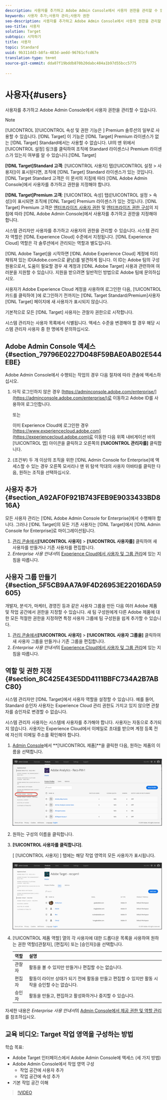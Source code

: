 ```yaml
---
description: 사용자를 추가하고 Adobe Admin Console에서 사용자 권한을 관리할 수 있습니다.
keywords: 사용자 추가;사용자 관리;사용자 권한
seo-description: 사용자를 추가하고 Adobe Admin Console에서 사용자 권한을 관리할 수 있습니다.
seo-title: 사용자
solution: Target
subtopic: 시작하기
title: 사용자
topic: Standard
uuid: 9b311dd3-b8fa-483d-aedd-96761cfcd67e
translation-type: tm+mt
source-git-commit: dda07f19bddb870b20dabc484a1b97d55bcc5775

---
```



# 사용자{#users}

사용자를 추가하고 Adobe Admin Console에서 사용자 권한을 관리할 수 있습니다.

>[!NOTE]
>
>[!UICONTROL ][!UICONTROL 속성 및 권한 기능은 ] Premium 솔루션의 일부로 사용할 수 있습니다. [!DNL Target] 이 기능은 [!DNL Target] Premium 라이센스가 없는 [!DNL Target] Standard에서는 사용할 수 없습니다.
> UI의 맨 위에서 [!UICONTROL 설정] 링크를 클릭하여 조직에 Standard 라이센스나 Premium 라이센스가 있는지 여부를 알 수 있습니다.[!DNL Target]
>
>**[!DNL Target]Standard 고객**: [!UICONTROL 사용자] 탭([!UICONTROL 설정 &gt; 사용자])이 표시된다면, 조직에 [!DNL Target] Standard 라이센스가 있는 것입니다. [!DNL Target Standard 고객은 이 문서의 지침에 따라 [!DNL Adobe Admin Console]에서 사용자를 추가하고 권한을 지정해야 합니다.
>
>**[!DNL Target]Premium 고객**: [!UICONTROL 속성] 탭([!UICONTROL 설정 &gt; 속성])이 표시되면 조직에 [!DNL Target] Premium 라이센스가 있는 것입니다. [!DNL Target] Premium 고객은 [엔터프라이즈 사용자 권한](/help/administrating-target/c-user-management/property-channel/property-channel.md) 및 [엔터프라이즈 권한 구성](/help/administrating-target/c-user-management/property-channel/properties-overview.md)의 지침에 따라 [!DNL Adobe Admin Console]에서 사용자를 추가하고 권한을 지정해야 합니다.

시스템 관리자만 사용자를 추가하고 사용자의 권한을 관리할 수 있습니다. 시스템 관리자 역할은 [!DNL Experience Cloud] 수준에서 지정됩니다. [!DNL Experience Cloud] 역할은 각 솔루션에서 관리되는 역할과 별도입니다.

[!DNL Adobe Target]을 시작하면 [!DNL Adobe Experience Cloud] 계정에 미리 채워져 있는 ID(Adobe.com으로 끝남)를 발견하게 됩니다. 이 ID는 Adobe 팀의 구성원용으로서, 도움이 필요할 경우 새 계정과 [!DNL Adobe Target] 사용과 관련하여 여러분을 지원할 수 있습니다. 지원을 받으려면 일반적인 방법으로 Adobe 팀에 문의하십시오.

사용자가 Adobe Experience Cloud 계정을 사용하여 로그인한 다음, [!UICONTROL  카드를 클릭하여 ]에 로그인하기 전까지는 [!DNL Target Standard/Premium]사용자[!DNL Target] 페이지에 새 사용자가 표시되지 않습니다.

기본적으로 모든 [!DNL Target] 사용자는 관찰자 권한으로 시작합니다.

시스템 관리자는 사용자 목록에서 식별됩니다. 액세스 수준을 변경해야 할 경우 해당 시스템 관리자 사용자 중 한 명에게 문의하십시오.

## Adobe Admin Console 액세스 {#section_79796E0227D048F59BAE0AB02E544EBE}

Adobe Admin Console에서 수행되는 작업의 경우 다음 절차에 따라 콘솔에 액세스하십시오.

1. 아직 로그인하지 않은 경우 [https://adminconsole.adobe.com/enterprise/](https://adminconsole.adobe.com/enterprise/)로 이동하고 Adobe ID를 사용하여 로그인합니다.

   또는

   이미 Experience Cloud에 로그인한 경우 [https://www.experiencecloud.adobe.com](https://experiencecloud.adobe.com)로 이동한 다음 위쪽 내비게이션 바의 [!UICONTROL 앱] 아이콘을 클릭하고 오른쪽의 **[!UICONTROL 관리자를]** 클릭합니다.

1. (조건부) 두 개 이상의 조직을 위한 [!DNL Admin Console for Enterprise]에 액세스할 수 있는 경우 오른쪽 모서리나 맨 위 탐색 막대의 사용자 아바타를 클릭한 다음, 원하는 조직을 선택하십시오.

## 사용자 추가 {#section_A92AF0F921B743FEB9E9033433BD816A}

모든 사용자 관리는 [!DNL Adobe Admin Console for Enterprise]에서 수행해야 합니다. 그러나 [!DNL Target]의 모든 기존 사용자는 [!DNL Target]에서 [!DNL Admin Console for Enterprise]로 마이그레이션됩니다.

1. [관리 콘솔에서](../../../administrating-target/c-user-management/c-user-management/user-management.md#section_79796E0227D048F59BAE0AB02E544EBE)**[!UICONTROL 사용자]** &gt; **[!UICONTROL 사용자를]** 클릭하여 새 사용자를 만들거나 기존 사용자를 편집합니다.
1. *Enterprise 사용 안내서*의 [Experience Cloud에서 사용자 및 그룹 관리](https://helpx.adobe.com/enterprise/help/users.html)에 있는 지침을 따릅니다.

## 사용자 그룹 만들기 {#section_5F5CB9AA7A9F4D26953E22016DA59605}

개발자, 분석가, 마케터, 경영진 등과 같은 사용자 그룹을 만든 다음 여러 Adobe 제품 및 작업 공간에서 권한을 지정할 수 있습니다. 새 팀 구성원에게 다른 Adobe 제품에 대한 모든 적절한 권한을 지정하면 특정 사용자 그룹에 팀 구성원을 쉽게 추가할 수 있습니다.

1. [관리 콘솔에서](../../../administrating-target/c-user-management/c-user-management/user-management.md#section_79796E0227D048F59BAE0AB02E544EBE)**[!UICONTROL 사용자]** &gt; **[!UICONTROL 사용자 그룹을]** 클릭하여 새 사용자 그룹을 만들거나 기존 그룹을 편집합니다.
1. *Enterprise 사용 안내서*의 [Experience Cloud에서 사용자 및 그룹 관리](https://helpx.adobe.com/enterprise/help/users.html)에 있는 지침을 따릅니다.

## 역할 및 권한 지정 {#section_8C425E43E5DD4111BBFC734A2B7ABC80}

시스템 관리자만 [!DNL Target]에서 사용자 역할을 설정할 수 있습니다. 예를 들어, Standard 승인자 사용자는 Experience Cloud 관리 권한도 가지고 있지 않으면 관찰자를 승인자로 변경할 수 없습니다.

시스템 관리자 사용자는 시스템에 사용자를 추가해야 합니다. 사용자는 자동으로 추가되지 않습니다. 사용자는 Experience Cloud에서 이메일로 초대를 받으며 계정 등록 전에 자신의 이메일 주소를 확인해야 합니다.

1. [Admin Console](../../../administrating-target/c-user-management/c-user-management/user-management.md#section_79796E0227D048F59BAE0AB02E544EBE)에서 **[!UICONTROL 제품]**을 클릭한 다음, 원하는 제품의 이름을 선택합니다.

   ![제품 탭](/help/administrating-target/c-user-management/c-user-management/assets/workspace-new.png)

1. 원하는 구성의 이름을 클릭합니다.
1. **[!UICONTROL 사용자를 클릭합니다]**.

   [ [!UICONTROL 사용자] ] 탭에는 해당 작업 영역의 모든 사용자가 표시됩니다.

   ![구성 사용자](/help/administrating-target/c-user-management/c-user-management/assets/configuration_users-new.png)

1. [!UICONTROL 제품 역할] 열의 각 사용자에 대한 드롭다운 목록을 사용하여 원하는 권한 역할([관찰자], [편집자] 또는 [승인자])을 선택합니다.

   | 역할 | 설명 |
   |--- |--- |
   | 관찰자 | 활동을 볼 수 있지만 만들거나 편집할 수는 없습니다. |
   | 편집자 | 활동이 라이브 상태가 되기 전에 활동을 만들고 편집할 수 있지만 활동 시작을 승인할 수는 없습니다. |
   | 승인자 | 활동을 만들고, 편집하고 활성화하거나 중지할 수 있습니다. |

자세한 내용은 *Enterprise 사용 안내서*의 [Admin Console에서 제공 권한 및 역할 관리](https://helpx.adobe.com/enterprise/help/manage-permissions-and-roles.html)를 참조하십시오.

## 교육 비디오: Target 작업 영역을 구성하는 방법

학습 목표:

* Adobe Target 인터페이스에서 Adobe Admin Console에 액세스 (세 가지 방법)
* Adobe Admin Console에서 작업 영역 구성
   * 작업 공간에 사용자 추가
   * 작업 공간에 속성 추가
* 기본 작업 공간 이해

>[!VIDEO](https://video.tv.adobe.com/v/19463/)
